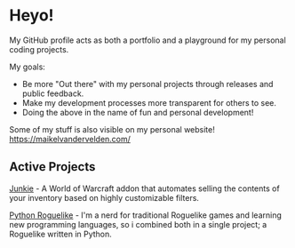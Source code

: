 # Heyo!

My GitHub profile acts as both a portfolio and a playground for my personal coding projects.

My goals:
- Be more "Out there" with my personal projects through releases and public feedback.
- Make my development processes more transparent for others to see.
- Doing the above in the name of fun and personal development!

Some of my stuff is also visible on my personal website! https://maikelvandervelden.com/


## Active Projects
[Junkie](https://github.com/Klexidor/Junkie) - A World of Warcraft addon that automates selling the contents of your inventory based on highly customizable filters.  

[Python Roguelike](https://github.com/Klexidor/Python-Roguelike) - I'm a nerd for traditional Roguelike games and learning new programming languages, so i combined both in a single project; a Roguelike written in Python.
